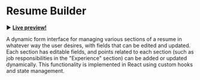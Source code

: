 # Resume Builder

:arrow_forward: **[Live preview!](https://startling-dieffenbachia-9ebf0d.netlify.app/)**

A dynamic form interface for managing various sections of a resume in whatever way the user desires, with fields that can be edited and updated. Each section has editable fields, and points related to each section (such as job responsibilities in the "Experience" section) can be added or updated dynamically. This functionality is implemented in React using custom hooks and state management.
